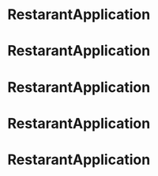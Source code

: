 # RestarantApplication
# RestarantApplication
# RestarantApplication
# RestarantApplication
# RestarantApplication

